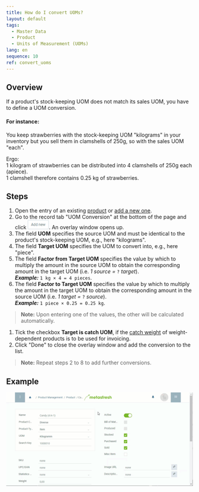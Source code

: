 ```yaml
---
title: How do I convert UOMs?
layout: default
tags:
  - Master Data
  - Product
  - Units of Measurement (UOMs)
lang: en
sequence: 10
ref: convert_uoms
---
```


## Overview
If a product's stock-keeping UOM does not match its sales UOM, you have to define a UOM conversion.

#### For instance:
You keep strawberries with the stock-keeping UOM "kilograms" in your inventory but you sell them in clamshells of 250g, so with the sales UOM "each".

Ergo:<br>
1 kilogram of strawberries can be distributed into 4 clamshells of 250g each (apiece).<br>
1 clamshell therefore contains 0.25 kg of strawberries.

## Steps
1. Open the entry of an existing [product](Menu) or [add a new one](NewProduct).
1. Go to the record tab "UOM Conversion" at the bottom of the page and click !["Add new"](assets/Add_New_Button.png). An overlay window opens up.
1. The field **UOM** specifies the source UOM and must be identical to the product's stock-keeping UOM, e.g., here "kilograms".
1. The field **Target UOM** specifies the UOM to convert into, e.g., here "piece".
1. The field **Factor from Target UOM** specifies the value by which to multiply the amount in the source UOM to obtain the corresponding amount in the target UOM (i.e. *1 source =* `?` *target*).<br>
***Example:*** `1 kg × 4 = 4 pieces`.
1. The field **Factor to Target UOM** specifies the value by which to multiply the amount in the target UOM to obtain the corresponding amount in the source UOM (i.e. *1 target =* `?` *source*).<br>
***Example:*** `1 piece × 0.25 = 0.25 kg`.
 >**Note:** Upon entering one of the values, the other will be calculated automatically.

1. Tick the checkbox **Target is catch UOM**, if the [catch weight](Sales_order_catch_weight) of weight-dependent products is to be used for invoicing.
1. Click "Done" to close the overlay window and add the conversion to the list.
 >**Note:** Repeat steps 2 to 8 to add further conversions.

## Example
![](assets/Convert_UOMs.gif)
